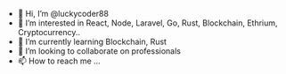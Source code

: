 - 👋 Hi, I’m @luckycoder88
- 👀 I’m interested in React, Node, Laravel, Go, Rust, Blockchain, Ethrium, Cryptocurrency..
- 🌱 I’m currently learning Blockchain, Rust
- 💞️ I’m looking to collaborate on professionals
- 📫 How to reach me ...

<!---
luckycoder88/luckycoder88 is a ✨ special ✨ repository because its `README.md` (this file) appears on your GitHub profile.
You can click the Preview link to take a look at your changes.
--->
